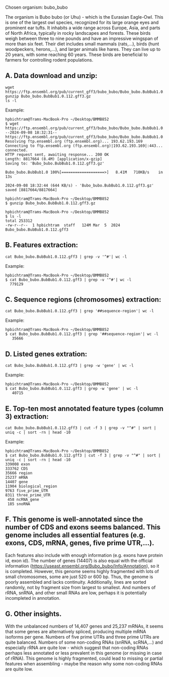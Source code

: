 Chosen organism: bubo_bubo

The organism is Bubo bubo (or Uhu) - which is the Eurasian Eagle-Owl. This is one of the largest owl species, recognized for its large orange eyes and prominent ear tufts. It inhabits a wide range across Europe, Asia, and parts of North Africa, typically in rocky landscapes and forests. These birds weigh between three to nine pounds and have an impressive wingspan of more than six feet. Their diet includes small mammals (rats,...), birds (hunt woodpeckers, herons,...), and larger animals like hares. They can live up to 20 years, with some reaching 60 years. These birds are beneficial to farmers for controlling rodent populations.

## A. Data download and unzip:

```
wget https://ftp.ensembl.org/pub/current_gff3/bubo_bubo/Bubo_bubo.BubBub1.0.112.gff3.gz 
gunzip Bubo_bubo.BubBub1.0.112.gff3.gz
ls -l
```

Example:

```
hpbichtram@Trams-MacBook-Pro ~/Desktop/BMMB852
$ wget https://ftp.ensembl.org/pub/current_gff3/bubo_bubo/Bubo_bubo.BubBub1.0.112.gff3.gz
--2024-09-08 18:32:31--  https://ftp.ensembl.org/pub/current_gff3/bubo_bubo/Bubo_bubo.BubBub1.0.112.gff3.gz
Resolving ftp.ensembl.org (ftp.ensembl.org)... 193.62.193.169
Connecting to ftp.ensembl.org (ftp.ensembl.org)|193.62.193.169|:443... connected.
HTTP request sent, awaiting response... 200 OK
Length: 8817664 (8.4M) [application/x-gzip]
Saving to: 'Bubo_bubo.BubBub1.0.112.gff3.gz'

Bubo_bubo.BubBub1.0 100%[===================>]   8.41M   710KB/s    in 13s     

2024-09-08 18:32:44 (644 KB/s) - 'Bubo_bubo.BubBub1.0.112.gff3.gz' saved [8817664/8817664]

hpbichtram@Trams-MacBook-Pro ~/Desktop/BMMB852
$ gunzip Bubo_bubo.BubBub1.0.112.gff3.gz 

hpbichtram@Trams-MacBook-Pro ~/Desktop/BMMB852
$ ls -l
total 253312
-rw-r--r--  1 hpbichtram  staff   124M Mar  5  2024 Bubo_bubo.BubBub1.0.112.gff3
```

## B. Features extraction:

```
cat Bubo_bubo.BubBub1.0.112.gff3 | grep -v '^#'| wc -l  
```

Example:

```
hpbichtram@Trams-MacBook-Pro ~/Desktop/BMMB852
$ cat Bubo_bubo.BubBub1.0.112.gff3 | grep -v '^#'| wc -l
  779129
```

## C. Sequence regions (chromosomes) extraction: 

```
cat Bubo_bubo.BubBub1.0.112.gff3 | grep '##sequence-region'| wc -l
```

Example:

```
hpbichtram@Trams-MacBook-Pro ~/Desktop/BMMB852
$ cat Bubo_bubo.BubBub1.0.112.gff3 | grep '##sequence-region'| wc -l
   35666
```

## D. Listed genes extration: 

```
cat Bubo_bubo.BubBub1.0.112.gff3 | grep -w 'gene' | wc -l
```

Example:

```
hpbichtram@Trams-MacBook-Pro ~/Desktop/BMMB852
$ cat Bubo_bubo.BubBub1.0.112.gff3 | grep -w 'gene' | wc -l
   40715
```

## E. Top-ten most annotated feature types (column 3) extraction:

```
cat Bubo_bubo.BubBub1.0.112.gff3 | cut -f 3 | grep -v "^#" | sort | uniq -c | sort -rn | head -10
```

Example: 

```
hpbichtram@Trams-MacBook-Pro ~/Desktop/BMMB852
$ cat Bubo_bubo.BubBub1.0.112.gff3 | cut -f 3 | grep -v "^#" | sort | uniq -c | sort -rn | head -10
339008 exon
333762 CDS
35666 region
25237 mRNA
14407 gene
11904 biological_region
9763 five_prime_UTR
8311 three_prime_UTR
 458 ncRNA_gene
 185 snoRNA
```

## F. This genome is well-annotated since the number of CDS and exons seems balanced. This genome includes all essential features (e.g. exons, CDS, mRNA, genes, five prime UTR,...).

Each features also include with enough information (e.g. exons have protein id, exon id). 
The number of genes (14407) is also equal with the official information (https://useast.ensembl.org/Bubo_bubo/Info/Annotation), so it is completed.
However, this genome seems highly fragmented with lots of small chromosomes, some are just 520 or 600 bp. Thus, the genome is poorly assembled and lacks continuity.
Additionally, lines are sorted randomly, not by fragment size from largest to smallest.
And numbers of rRNA, snRNA, and other small RNAs are low, perhaps it is potentially incompleted in annotation.

## G. Other insights.

With the unbalanced numbers of 14,407 genes and 25,237 mRNAs, it seems that some genes are alternatively spliced, producing multiple mRNA isoforms per gene.
Numbers of five prime UTRs and three prime UTRs are quite balanced.
Numbers of some non-coding RNAs (snRNA, scRNA,...) and especially rRNA are quite low - which suggest that non-coding RNAs perhaps less annotated or less prevalent in this genome (or missing in case of rRNA).
This genome is highly fragmented, could lead to missing or partial features when assembling - maybe the reason why some non-coding RNAs are quite low. 
